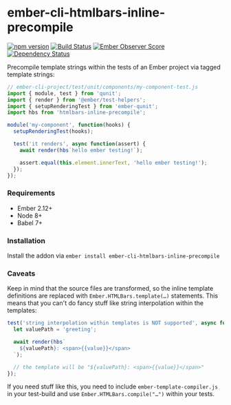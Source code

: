 # ember-cli-htmlbars-inline-precompile

[![npm version](https://badge.fury.io/js/ember-cli-htmlbars-inline-precompile.svg)](https://badge.fury.io/js/ember-cli-htmlbars-inline-precompile)
<a href="https://github.com/ember-cli/ember-cli-htmlbars-inline-precompile"><img alt="Build Status" src="https://github.com/ember-cli/ember-cli-htmlbars-inline-precompile/workflows/CI/badge.svg"></a>
[![Ember Observer Score](http://emberobserver.com/badges/ember-cli-htmlbars-inline-precompile.svg)](http://emberobserver.com/addons/ember-cli-htmlbars-inline-precompile)
[![Dependency Status](https://david-dm.org/ember-cli/ember-cli-htmlbars-inline-precompile.svg)](https://david-dm.org/ember-cli/ember-cli-htmlbars-inline-precompile)

Precompile template strings within the tests of an Ember project via tagged
template strings:

``` js
// ember-cli-project/test/unit/components/my-component-test.js
import { module, test } from 'qunit';
import { render } from '@ember/test-helpers';
import { setupRenderingTest } from 'ember-qunit';
import hbs from 'htmlbars-inline-precompile';

module('my-component', function(hooks) {
  setupRenderingTest(hooks);

  test('it renders', async function(assert) {
    await render(hbs`hello ember testing!`);

    assert.equal(this.element.innerText, 'hello ember testing!');
  });
});
```

### Requirements

* Ember 2.12+
* Node 8+
* Babel 7+

### Installation

Install the addon via `ember install ember-cli-htmlbars-inline-precompile`

### Caveats

Keep in mind that the source files are transformed, so the inline template
definitions are replaced with `Ember.HTMLBars.template(…)` statements. This
means that you can't do fancy stuff like string interpolation within the
templates:

``` js
test('string interpolation within templates is NOT supported', async function(assert) {
  let valuePath = 'greeting';

  await render(hbs`
    ${valuePath}: <span>{{value}}</span>
  `);

  // the template will be "${valuePath}: <span>{{value}}</span>"
});
```

If you need stuff like this, you need to include `ember-template-compiler.js`
in your test-build and use `Ember.HTMLBars.compile("…")` within your tests.
